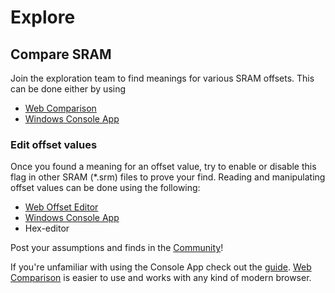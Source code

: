 # Explore

## Compare SRAM
Join the exploration team to find meanings for various SRAM offsets.
This can be done either by using 

* [Web Comparison](compare)
* [Windows Console App](changelog-console)

### Edit offset values
Once you found a meaning for an offset value, try to enable or disable this flag in other SRAM (*.srm) files to prove your find. 
Reading and manipulating offset values can be done using the following: 

* [Web Offset Editor](offset-edit)
* [Windows Console App](changelog-console)
* Hex-editor

Post your assumptions and finds in the [Community](community)!

If you're unfamiliar with using the Console App check out the [guide](guide). [Web Comparison](compare) is easier to use and works with any kind of modern browser.

